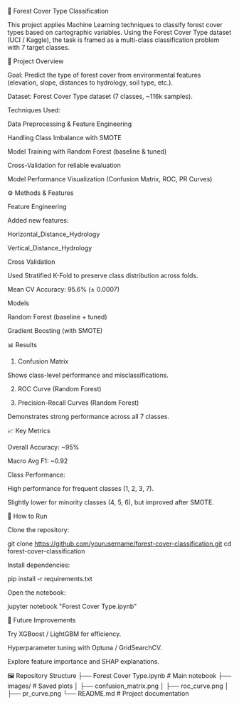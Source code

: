 🌲 Forest Cover Type Classification

This project applies Machine Learning techniques to classify forest cover types based on cartographic variables. Using the Forest Cover Type dataset (UCI / Kaggle), the task is framed as a multi-class classification problem with 7 target classes.

📌 Project Overview

Goal: Predict the type of forest cover from environmental features (elevation, slope, distances to hydrology, soil type, etc.).

Dataset: Forest Cover Type dataset (7 classes, ~116k samples).

Techniques Used:

Data Preprocessing & Feature Engineering

Handling Class Imbalance with SMOTE

Model Training with Random Forest (baseline & tuned)

Cross-Validation for reliable evaluation

Model Performance Visualization (Confusion Matrix, ROC, PR Curves)

⚙️ Methods & Features

Feature Engineering

Added new features:

Horizontal_Distance_Hydrology

Vertical_Distance_Hydrology

Cross Validation

Used Stratified K-Fold to preserve class distribution across folds.

Mean CV Accuracy: 95.6% (± 0.0007)

Models

Random Forest (baseline + tuned)

Gradient Boosting (with SMOTE)

📊 Results
1. Confusion Matrix

Shows class-level performance and misclassifications.


2. ROC Curve (Random Forest)

3. Precision-Recall Curves (Random Forest)

Demonstrates strong performance across all 7 classes.


📈 Key Metrics

Overall Accuracy: ~95%

Macro Avg F1: ~0.92

Class Performance:

High performance for frequent classes (1, 2, 3, 7).

Slightly lower for minority classes (4, 5, 6), but improved after SMOTE.

🚀 How to Run

Clone the repository:

git clone https://github.com/yourusername/forest-cover-classification.git
cd forest-cover-classification


Install dependencies:

pip install -r requirements.txt


Open the notebook:

jupyter notebook "Forest Cover Type.ipynb"

📌 Future Improvements

Try XGBoost / LightGBM for efficiency.

Hyperparameter tuning with Optuna / GridSearchCV.

Explore feature importance and SHAP explanations.

🖼️ Repository Structure
├── Forest Cover Type.ipynb   # Main notebook
├── images/                   # Saved plots
│   ├── confusion_matrix.png
│   ├── roc_curve.png
│   ├── pr_curve.png
└── README.md                 # Project documentation
